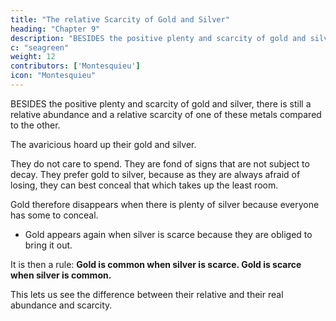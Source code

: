 ```yaml
---
title: "The relative Scarcity of Gold and Silver"
heading: "Chapter 9"
description: "BESIDES the positive plenty and scarcity of gold and silver, there is still a relative abundance and a relative scarcity of one of these metals compared to the other"
c: "seagreen"
weight: 12
contributors: ['Montesquieu']
icon: "Montesquieu"
---
```




BESIDES the positive plenty and scarcity of gold and silver, there is still a relative abundance and a relative scarcity of one of these metals compared to the other.

The avaricious hoard up their gold and silver.

They do not care to spend.
They are fond of signs that are not subject to decay.
They prefer gold to silver, because as they are always afraid of losing, they can best conceal that which takes up the least room.

Gold therefore disappears when there is plenty of silver because everyone has some to conceal.
- Gold appears again when silver is scarce because they are obliged to bring it out.

It is then a rule: **Gold is common when silver is scarce. Gold is scarce when silver is common.**

This lets us see the difference between their relative and their real abundance and scarcity.
